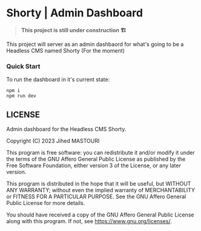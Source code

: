 # Shorty | Admin Dashboard

> **This project is still under construction :building_construction:**

This project will server as an admin dashbaord for what's going to be a Headless CMS named Shorty (For the moment)

### Quick Start

To run the dashboard in it's current state:
```
npm i
npm run dev
```

## LICENSE
Admin dashboard for the Headless CMS Shorty.

Copyright (C) 2023 Jihed MASTOURI

This program is free software: you can redistribute it and/or modify
it under the terms of the GNU Affero General Public License as published by
the Free Software Foundation, either version 3 of the License, or any later version.

This program is distributed in the hope that it will be useful,
but WITHOUT ANY WARRANTY; without even the implied warranty of
MERCHANTABILITY or FITNESS FOR A PARTICULAR PURPOSE.  See the
GNU Affero General Public License for more details.

You should have received a copy of the GNU Affero General Public License
along with this program.  If not, see <https://www.gnu.org/licenses/>.
